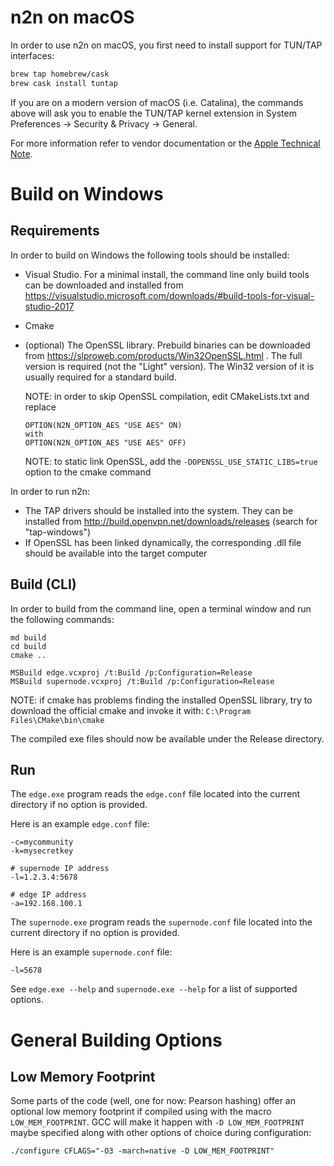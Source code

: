 # n2n on macOS

In order to use n2n on macOS, you first need to install support for TUN/TAP interfaces:

```bash
brew tap homebrew/cask
brew cask install tuntap
```

If you are on a modern version of macOS (i.e. Catalina), the commands above will ask you to enable the TUN/TAP kernel extension in System Preferences → Security & Privacy → General.

For more information refer to vendor documentation or the [Apple Technical Note](https://developer.apple.com/library/content/technotes/tn2459/_index.html).


# Build on Windows

## Requirements

In order to build on Windows the following tools should be installed:

- Visual Studio. For a minimal install, the command line only build tools can be
  downloaded and installed from https://visualstudio.microsoft.com/downloads/#build-tools-for-visual-studio-2017
- Cmake
- (optional) The OpenSSL library. Prebuild binaries can be downloaded from https://slproweb.com/products/Win32OpenSSL.html .
  The full version is required (not the "Light" version). The Win32 version of it is usually required for a standard build.

  NOTE: in order to skip OpenSSL compilation, edit CMakeLists.txt and replace

  ```plaintext
  OPTION(N2N_OPTION_AES "USE AES" ON)
  with
  OPTION(N2N_OPTION_AES "USE AES" OFF)
  ```

  NOTE: to static link OpenSSL, add the `-DOPENSSL_USE_STATIC_LIBS=true` option to the cmake command

In order to run n2n:

- The TAP drivers should be installed into the system. They can be installed from
  http://build.openvpn.net/downloads/releases (search for "tap-windows")
- If OpenSSL has been linked dynamically, the corresponding .dll file should be available
  into the target computer

## Build (CLI)

In order to build from the command line, open a terminal window and run the following commands:

```batch
md build
cd build
cmake ..

MSBuild edge.vcxproj /t:Build /p:Configuration=Release
MSBuild supernode.vcxproj /t:Build /p:Configuration=Release
```

NOTE: if cmake has problems finding the installed OpenSSL library, try to download the official cmake and invoke it with:
`C:\Program Files\CMake\bin\cmake`

The compiled exe files should now be available under the Release directory.

## Run

The `edge.exe` program reads the `edge.conf` file located into the current directory if no option is provided.

Here is an example `edge.conf` file:

```plaintext
-c=mycommunity
-k=mysecretkey

# supernode IP address
-l=1.2.3.4:5678

# edge IP address
-a=192.168.100.1
```

The `supernode.exe` program reads the `supernode.conf` file located into the current directory if no option is provided.

Here is an example `supernode.conf` file:

```plaintext
-l=5678
```

See `edge.exe --help` and `supernode.exe --help` for a list of supported options.

# General Building Options

## Low Memory Footprint

Some parts of the code (well, one for now: Pearson hashing) offer an optional low memory footprint if compiled using with the macro `LOW_MEM_FOOTPRINT`. GCC will make it happen with `-D LOW_MEM_FOOTPRINT` maybe specified along with other options of choice during configuration:

`./configure CFLAGS="-O3 -march=native -D LOW_MEM_FOOTPRINT"`

